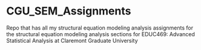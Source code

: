 # CGU_SEM_Assignments
Repo that has all my structural equation modeling analysis assignments for the structural equation modeling analysis sections for EDUC469: Advanced Statistical Analysis at Claremont Graduate University 
